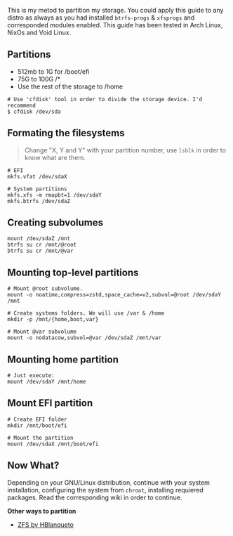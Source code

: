 This is my metod to partition my storage. You could apply this guide to any distro as always as you had installed `btrfs-progs` & `xfsprogs` and corresponded modules enabled. This guide has been tested in Arch Linux, NixOs and Void Linux.

## Partitions
- 512mb to 1G for /boot/efi
- 75G to 100G /*
- Use the rest of the storage to /home

```
# Use 'cfdisk' tool in order to divide the storage device. I'd recommend
$ cfdisk /dev/sda
```

## Formating the filesystems

> Change "X, Y and Y" with your partition number, use `lsblk` in order to know what are them.

```
# EFI
mkfs.vfat /dev/sdaX

# System partitions
mkfs.xfs -m rmapbt=1 /dev/sdaY
mkfs.btrfs /dev/sdaZ
```

## Creating subvolumes
```
mount /dev/sdaZ /mnt
btrfs su cr /mnt/@root
btrfs su cr /mnt/@var
```

## Mounting top-level partitions
```
# Mount @root subvolume.
mount -o noatime,compress=zstd,space_cache=v2,subvol=@root /dev/sdaY /mnt

# Create systems folders. We will use /var & /home
mkdir -p /mnt/{home,boot,var}

# Mount @var subvolume
mount -o nodatacow,subvol=@var /dev/sdaZ /mnt/var
```

## Mounting home partition
```
# Just execute:
mount /dev/sdaY /mnt/home
```

## Mount EFI partition
```
# Create EFI folder
mkdir /mnt/boot/efi

# Mount the partition
mount /dev/sdaX /mnt/boot/efi
```

## Now What?
Depending on your GNU/Linux distribution, continue with your system installation, configuring the system from `chroot`, installing requiered packages. Read the corresponding wiki in order to continue.

**Other ways to partition**
- [ZFS by HBlanqueto](/content/partitions/hblanqueto-guidances/zfs.md)
